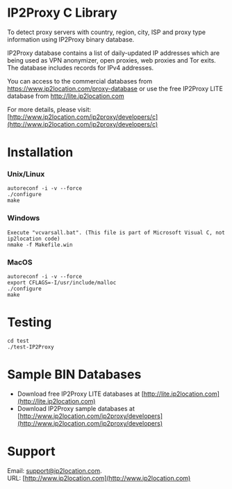 # IP2Proxy C Library

To detect proxy servers with country, region, city, ISP and proxy type information using IP2Proxy binary database.

IP2Proxy database contains a list of daily-updated IP addresses which are being used as VPN anonymizer, open proxies, web proxies and Tor exits. The database includes records for IPv4 addresses.

You can access to the commercial databases from https://www.ip2location.com/proxy-database or use the free IP2Proxy LITE database from http://lite.ip2location.com

For more details, please visit:
[http://www.ip2location.com/ip2proxy/developers/c](http://www.ip2location.com/ip2proxy/developers/c)

# Installation
###  Unix/Linux
    autoreconf -i -v --force
    ./configure
    make

### Windows
    Execute "vcvarsall.bat". (This file is part of Microsoft Visual C, not ip2location code) 
    nmake -f Makefile.win

### MacOS
    autoreconf -i -v --force
    export CFLAGS=-I/usr/include/malloc 
    ./configure
    make

# Testing
    cd test
    ./test-IP2Proxy

# Sample BIN Databases
* Download free IP2Proxy LITE databases at [http://lite.ip2location.com](http://lite.ip2location.com)  
* Download IP2Proxy sample databases at [http://www.ip2location.com/ip2proxy/developers](http://www.ip2location.com/ip2proxy/developers)

# Support
Email: support@ip2location.com.  
URL: [http://www.ip2location.com](http://www.ip2location.com)
